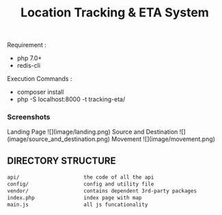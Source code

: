<p align="center">
    <h1 align="center">Location Tracking & ETA System</h1>
    <br>
</p>

Requirement :
<ul>
    <li> php 7.0+
    <li> redis-cli
</ul>

Execution Commands :

<ul>
    <li> composer install
    <li> php -S localhost:8000 -t tracking-eta/
</ul>

<h3>Screenshots</h3>
Landing Page
![](image/landing.png)
Source and Destination
![](image/source_and_destination.png)
Movement
![](image/movement.png)


DIRECTORY STRUCTURE
-------------------

```
api/                     the code of all the api
config/                  config and utility file
vendor/                  contains dependent 3rd-party packages
index.php                index page with map
main.js                  all js funcationality
```

